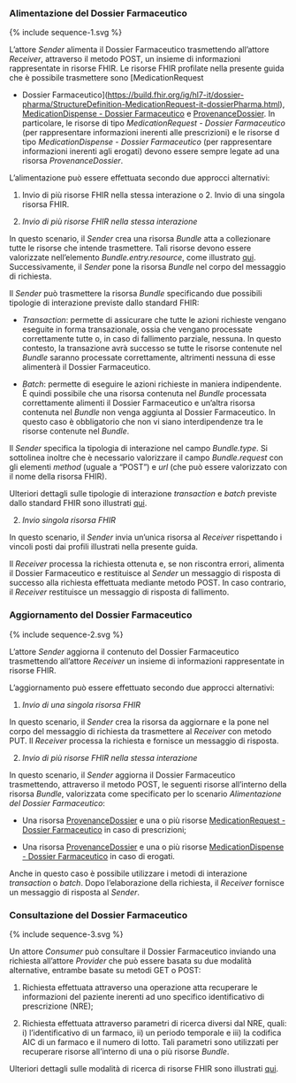 ### Alimentazione del Dossier Farmaceutico

{% include sequence-1.svg %}

L’attore *Sender* alimenta il Dossier Farmaceutico trasmettendo
all’attore *Receiver*, attraverso il metodo POST, un insieme di
informazioni rappresentate in risorse FHIR. Le risorse FHIR profilate
nella presente guida che è possibile trasmettere sono [MedicationRequest
- Dossier
Farmaceutico](https://build.fhir.org/ig/hl7-it/dossier-pharma/StructureDefinition-MedicationRequest-it-dossierPharma.html),
[MedicationDispense - Dossier
Farmaceutico](https://build.fhir.org/ig/hl7-it/dossier-pharma/StructureDefinition-MedicationDispense-it-dossierPharma.html)
e
[ProvenanceDossier](https://build.fhir.org/ig/hl7-it/dossier-pharma/StructureDefinition-ProvenanceDossier.html).
In particolare, le risorse di tipo *MedicationRequest - Dossier
Farmaceutico* (per rappresentare informazioni inerenti alle
prescrizioni) e le risorse d tipo *MedicationDispense - Dossier
Farmaceutico* (per rappresentare informazioni inerenti agli erogati)
devono essere sempre legate ad una risorsa *ProvenanceDossier*.

L’alimentazione può essere effettuata secondo due approcci alternativi:
1. Invio di più risorse FHIR nella stessa interazione o 2. Invio di una
singola risorsa FHIR.

1.  *Invio di più risorse FHIR nella stessa interazione*

In questo scenario, il *Sender* crea una risorsa *Bundle* atta a
collezionare tutte le risorse che intende trasmettere. Tali risorse
devono essere valorizzate nell’elemento *Bundle.entry.resource*, come
illustrato [qui](https://www.hl7.org/fhir/bundle.html). Successivamente,
il *Sender* pone la risorsa *Bundle* nel corpo del messaggio di
richiesta.

Il *Sender* può trasmettere la risorsa *Bundle* specificando due
possibili tipologie di interazione previste dallo standard FHIR:

  - *Transaction*: permette di assicurare che tutte le azioni richieste
    vengano eseguite in forma transazionale, ossia che vengano
    processate correttamente tutte o, in caso di fallimento parziale,
    nessuna. In questo contesto, la transazione avrà successo se tutte
    le risorse contenute nel *Bundle* saranno processate correttamente,
    altrimenti nessuna di esse alimenterà il Dossier Farmaceutico.

  - *Batch*: permette di eseguire le azioni richieste in maniera
    indipendente. È quindi possibile che una risorsa contenuta nel
    *Bundle* processata correttamente alimenti il Dossier Farmaceutico e
    un’altra risorsa contenuta nel *Bundle* non venga aggiunta al
    Dossier Farmaceutico. In questo caso è obbligatorio che non vi siano
    interdipendenze tra le risorse contenute nel *Bundle*.

Il *Sender* specifica la tipologia di interazione nel campo
*Bundle.type*. Si sottolinea inoltre che è necessario valorizzare il
campo *Bundle.request* con gli elementi *method* (uguale a “POST”) e
*url* (che può essere valorizzato con il nome della risorsa FHIR).

Ulteriori dettagli sulle tipologie di interazione *transaction* e
*batch* previste dallo standard FHIR sono illustrati
[qui](https://www.hl7.org/fhir/http.html#transaction).

2.  *Invio singola risorsa FHIR*

In questo scenario, il *Sender* invia un’unica risorsa al *Receiver*
rispettando i vincoli posti dai profili illustrati nella presente guida.

Il *Receiver* processa la richiesta ottenuta e, se non riscontra errori,
alimenta il Dossier Farmaceutico e restituisce al *Sender* un messaggio
di risposta di successo alla richiesta effettuata mediante metodo POST.
In caso contrario, il *Receiver* restituisce un messaggio di risposta di
fallimento.

### Aggiornamento del Dossier Farmaceutico

{% include sequence-2.svg %}

L’attore *Sender* aggiorna il contenuto del Dossier Farmaceutico
trasmettendo all’attore *Receiver* un insieme di informazioni
rappresentate in risorse FHIR.

L’aggiornamento può essere effettuato secondo due approcci alternativi:

1.  *Invio di una singola risorsa FHIR*

In questo scenario, il *Sender* crea la risorsa da aggiornare e la pone
nel corpo del messaggio di richiesta da trasmettere al *Receiver* con
metodo PUT. Il *Receiver* processa la richiesta e fornisce un messaggio
di risposta.

2.  *Invio di più risorse FHIR nella stessa interazione*

In questo scenario, il *Sender* aggiorna il Dossier Farmaceutico
trasmettendo, attraverso il metodo POST, le seguenti risorse all’interno
della risorsa *Bundle*, valorizzata come specificato per lo scenario
*Alimentazione del Dossier Farmaceutico*:

  - Una risorsa
    [ProvenanceDossier](https://build.fhir.org/ig/hl7-it/dossier-pharma/StructureDefinition-ProvenanceDossier.html)
    e una o più risorse [MedicationRequest - Dossier
    Farmaceutico](https://build.fhir.org/ig/hl7-it/dossier-pharma/StructureDefinition-MedicationRequest-it-dossierPharma.html)
    in caso di prescrizioni;

  - Una risorsa
    [ProvenanceDossier](https://build.fhir.org/ig/hl7-it/dossier-pharma/StructureDefinition-ProvenanceDossier.html)
    e una o più risorse [MedicationDispense - Dossier
    Farmaceutico](https://build.fhir.org/ig/hl7-it/dossier-pharma/StructureDefinition-MedicationDispense-it-dossierPharma.html)
    in caso di erogati.

Anche in questo caso è possibile utilizzare i metodi di interazione
*transaction* o *batch*. Dopo l’elaborazione della richiesta, il
*Receiver* fornisce un messaggio di risposta al *Sender*.

### Consultazione del Dossier Farmaceutico

{% include sequence-3.svg %}

Un attore *Consumer* può consultare il Dossier Farmaceutico inviando una
richiesta all’attore *Provider* che può essere basata su due modalità
alternative, entrambe basate su metodi GET o POST:

1.  Richiesta effettuata attraverso una operazione atta recuperare le
    informazioni del paziente inerenti ad uno specifico identificativo
    di prescrizione (NRE);

2.  Richiesta effettuata attraverso parametri di ricerca diversi dal
    NRE, quali: i) l’identificativo di un farmaco, ii) un periodo
    temporale e iii) la codifica AIC di un farmaco e il numero di lotto.
    Tali parametri sono utilizzati per recuperare risorse all’interno di
    una o più risorse *Bundle*.

Ulteriori dettagli sulle modalità di ricerca di risorse FHIR sono
illustrati [qui](https://www.hl7.org/fhir/search.html).
